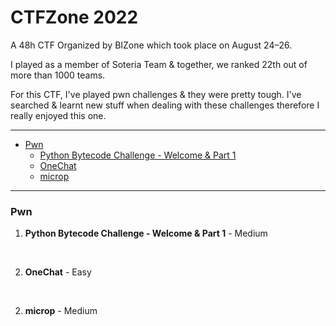 # CTFZone 2022

A 48h CTF Organized by BIZone which took place on August 24–26.

I played as a member of Soteria Team & together, we ranked 22th out of more than 1000 teams.

For this CTF, I've played pwn challenges & they were pretty tough. I've searched & learnt new stuff when dealing with these challenges therefore I really enjoyed this one.

------------

- [Pwn](#pwn)
    -  [Python Bytecode Challenge - Welcome & Part 1](#pwn1 "Writeup")
	-  [OneChat](#pwn2 "Writeup")
    -  [microp](#pwn3 "Writeup")

------------

### Pwn
1. <p name="pwn1"><b>Python Bytecode Challenge - Welcome & Part 1</b> - Medium</p>

<br>

2. <p name="pwn2"><b>OneChat</b> - Easy</p>

<br>

2. <p name="pwn3"><b>microp</b> - Medium</p>